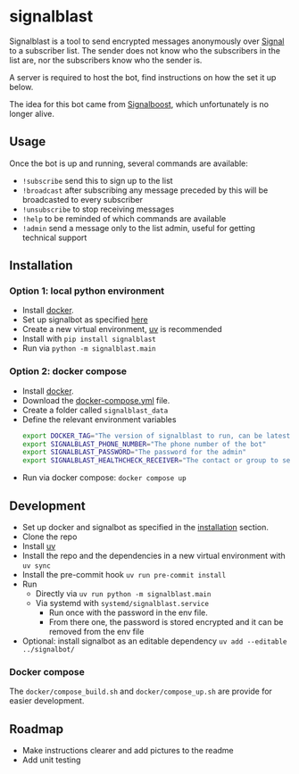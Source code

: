 # signalblast

Signalblast is a tool to send encrypted messages anonymously over [Signal](https://www.signal.org/) to a subscriber list. The sender does not know who the subscribers in the list are, nor the subscribers know who the sender is.

A server is required to host the bot, find instructions on how the set it up below.

The idea for this bot came from [Signalboost](https://web.archive.org/web/https://signalboost.info/), which unfortunately is no longer alive.

## Usage

Once the bot is up and running, several commands are available:
* `!subscribe` send this to sign up to the list
* `!broadcast` after subscribing any message preceded by this will be broadcasted to every subscriber
* `!unsubscribe` to stop receiving messages
* `!help` to be reminded of which commands are available
* `!admin` send a message only to the list admin, useful for getting technical support

## Installation

### Option 1: local python environment
* Install [docker](https://www.docker.com/).
* Set up signalbot as specified [here](https://github.com/filipre/signalbot)
* Create a new virtual environment, [uv](https://docs.astral.sh/uv/) is recommended
* Install with `pip install signalblast`
* Run via `python -m signalblast.main`

### Option 2: docker compose

* Install [docker](https://www.docker.com/).
* Download the [docker-compose.yml](https://github.com/Era-Dorta/signalblast/blob/main/docker-compose.yaml) file.
* Create a folder called `signalblast_data`
* Define the relevant environment variables
  ```bash
  export DOCKER_TAG="The version of signalblast to run, can be latest"
  export SIGNALBLAST_PHONE_NUMBER="The phone number of the bot"
  export SIGNALBLAST_PASSWORD="The password for the admin"
  export SIGNALBLAST_HEALTHCHECK_RECEIVER="The contact or group to send health check messages"
  ```
* Run via docker compose: `docker compose up`

## Development

* Set up docker and signalbot as specified in the [installation](#installation) section.
* Clone the repo
* Install [uv](https://docs.astral.sh/uv/)
* Install the repo and the dependencies in a new virtual environment with `uv sync`
* Install the pre-commit hook `uv run pre-commit install`
* Run
  * Directly via `uv run python -m signalblast.main`
  * Via systemd with `systemd/signalblast.service`
    * Run once with the password in the env file.
    * From there one, the password is stored encrypted and it can be removed from the env file
* Optional: install signalbot as an editable dependency `uv add --editable ../signalbot/`

### Docker compose

The `docker/compose_build.sh` and `docker/compose_up.sh` are provide for easier development.

## Roadmap

* Make instructions clearer and add pictures to the readme
* Add unit testing
